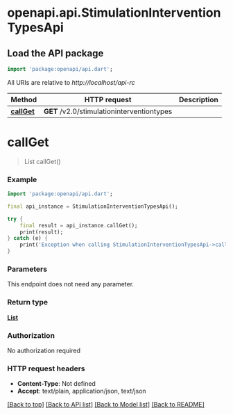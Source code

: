 # openapi.api.StimulationInterventionTypesApi

## Load the API package
```dart
import 'package:openapi/api.dart';
```

All URIs are relative to *http://localhost/api-rc*

Method | HTTP request | Description
------------- | ------------- | -------------
[**callGet**](StimulationInterventionTypesApi.md#callget) | **GET** /v2.0/stimulationinterventiontypes | 


# **callGet**
> List<StimulationInterventionType> callGet()



### Example
```dart
import 'package:openapi/api.dart';

final api_instance = StimulationInterventionTypesApi();

try {
    final result = api_instance.callGet();
    print(result);
} catch (e) {
    print('Exception when calling StimulationInterventionTypesApi->callGet: $e\n');
}
```

### Parameters
This endpoint does not need any parameter.

### Return type

[**List<StimulationInterventionType>**](StimulationInterventionType.md)

### Authorization

No authorization required

### HTTP request headers

 - **Content-Type**: Not defined
 - **Accept**: text/plain, application/json, text/json

[[Back to top]](#) [[Back to API list]](../README.md#documentation-for-api-endpoints) [[Back to Model list]](../README.md#documentation-for-models) [[Back to README]](../README.md)

